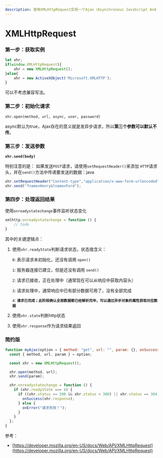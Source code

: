 ```yaml
---
description: 使用XMLHttpRequest实现一个Ajax（Asynchronous JavaScript And XML）
---
```


# XMLHttpRequest

### 第一步：获取实例

```javascript
let xhr;
if(window.XMLHttpRequest){
    xhr = new XMLHttpRequest();
}else{
    xhr = new ActiveXObject('Microsoft.XMLHTTP');
}
```

可以不考虑兼容写法。

### 第二步：**初始化请求**

```
xhr.open(method, url, async, user, password)
```

async默认为true，Ajax存在的意义就是发异步请求，所以**第三个参数可以默认不传**。

### **第三步：发送参数**

<pre class="language-java"><code class="lang-java"><strong>xhr.send(body)
</strong></code></pre>

特别注意的是： 如果发送`POST`请求，请使用`setRequestHeader()`来添加 `HTTP`请求头，并在`send()`方法中传递要发送的数据：java

```javascript
xhr.setRequestHeader("Content-type","application/x-www-form-urlencoded"); 
xhr.send("fname=Henry&lname=Ford");
```

### 第四步：处理返回结果

使用`onreadystatechange`事件监听状态变化

```javascript
xmlhttp.onreadystatechange = function () {
    // todo
}
```

其中的关键逻辑点：

1.  使用`xhr.readyState`判断请求状态，状态值含义：

    `0`: 表示请求未初始化，还没有调用 `open()`

    `1`: 服务器连接已建立，但是还没有调用 `send()`

    `2`: 请求已接收，正在处理中（通常现在可以从响应中获取内容头）

    `3`: 请求处理中，通常响应中已有部分数据可用了，没有全部完成

    `4`: **`请求已完成；此阶段确认全部数据都已经解析完毕，可以通过异步对象的属性获取对应数据`**


2. 使用`xhr.state`判断http状态
3. 使用`xhr.response`作为请求结果返回





### 简约版

```javascript
function myAjax(option = { method: "get", url: "", param: {}, onSuccess: (data) => {}, onError: (err) => {} }) {
  const { method, url, param } = option;

  const xhr = new XMLHttpRequest();

  xhr.open(method, url);
  xhr.send(param);

  xhr.onreadystatechange = function () {
    if (xhr.readyState === 4) {
      if ((xhr.status >= 200 && xhr.status < 300) || xhr.status == 304) {
        onSuccess(xhr.response);
      } else {
        onError("请求失败！");
      }
    }
  };
}
```



参考：

* [https://developer.mozilla.org/en-US/docs/Web/API/XMLHttpRequest](https://developer.mozilla.org/en-US/docs/Web/API/XMLHttpRequest)
